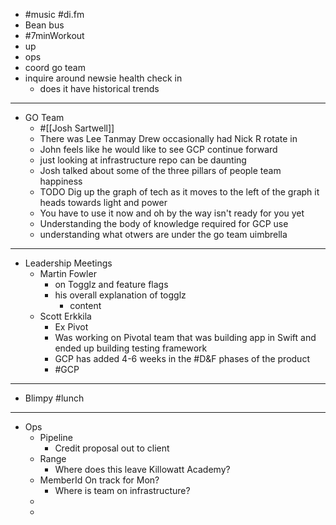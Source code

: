 - #music #di.fm
- Bean bus
- #7minWorkout
- up
- ops
- coord go team
- inquire around newsie health check in
	- does it have historical trends
- ---
- GO Team
	- #[[Josh Sartwell]]
	- There was Lee Tanmay Drew occasionally had Nick R rotate in
	- John feels like he would like to see GCP continue forward
	- just looking at infrastructure repo can be daunting
	- Josh talked about some of the three pillars of people team happiness
	- TODO Dig up the graph of tech as it moves to the left of the graph it heads towards light and power
	- You have to use it now and oh by the way isn't ready for you yet
	- Understanding the body of knowledge required for GCP use
	- understanding what otwers are under the go team uimbrella
- ---
- Leadership Meetings
	- Martin Fowler
		- on Togglz and feature flags
		- his overall explanation of togglz
			- content
	- Scott Erkkila
		- Ex Pivot
		- Was working on Pivotal team that was building app in Swift and ended up building testing framework
		- GCP has added 4-6 weeks in the #D&F phases of the product
		- #GCP
- ---
- Blimpy #lunch
- ---
- Ops
	- Pipeline
		- Credit proposal out to client
	- Range
		- Where does this leave Killowatt Academy?
	- MemberId On track for Mon?
		- Where is team on infrastructure?
	-
	-